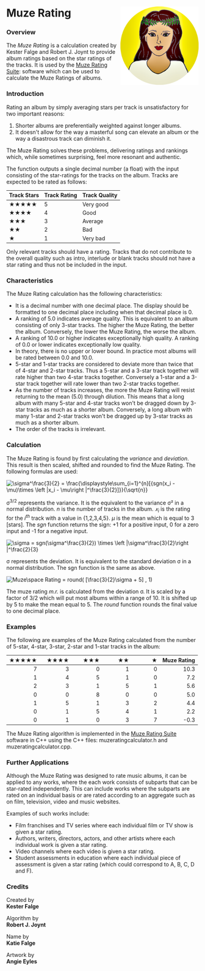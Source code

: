 # Muze Rating<img src="./Muze-Rating.png"  style="float: right; margin-left: 10px; zoom: 20%" />
### Overview
The *Muze Rating* is a calculation created by Kester Falge and Robert J. Joynt to provide album ratings based on the star ratings of the tracks. It is used by the <a href="https://github.com/Jalopy-Tech/Muze-Rating-Suite/blob/master/README.md">Muze Rating Suite</a>: software which can be used to calculate the Muze Ratings of albums.

### Introduction

Rating an album by simply averaging stars per track is unsatisfactory for two important reasons: 

1. Shorter albums are preferentially weighted against longer albums.
2. It doesn't allow for the way a masterful song can elevate an album or the way a disastrous track can diminish it. 

The Muze Rating solves these problems, delivering ratings and rankings which, while sometimes surprising, feel more resonant and authentic.

The function outputs a single decimal number (a float) with the input consisting of the star-ratings for the tracks on the album. Tracks are expected to be rated as follows:

| Track Stars | Track Rating | Track Quality |
| ----------- | ------------ | ------------- |
| ★★★★★       | 5            | Very good     |
| ★★★★        | 4            | Good          |
| ★★★         | 3            | Average       |
| ★★          | 2            | Bad           |
| ★           | 1            | Very bad      |

Only relevant tracks should have a rating. Tracks that do not contribute to the overall quality such as intro, interlude or blank tracks should not have a star rating and thus not be included in the input.

### Characteristics

The Muze Rating calculation has the following characteristics:

- It is a decimal number with one decimal place. The display should be formatted to one decimal place including when that decimal place is 0.
- A ranking of 5.0 indicates average quality. This is equivalent to an album consisting of only 3-star tracks.  The higher the Muze Rating, the better the album. Conversely, the lower the Muze Rating, the worse the album.
- A ranking of 10.0 or higher indicates exceptionally high quality. A ranking of 0.0 or lower indicates exceptionally low quality.
- In theory, there is no upper or lower bound. In practice most albums will be rated between 0.0 and 10.0.
- 5-star and 1-star tracks are considered to deviate more than twice that of 4-star and 2-star tracks. Thus a 5-star and a 3-star track together will rate higher than two 4-star tracks together. Conversely a 1-star and a 3-star track together will rate lower than two 2-star tracks together.
- As the number of tracks increases, the more the Muze Rating will resist returning to the mean (5.0) through dilution. This means that a long album with many 5-star and 4-star tracks won't be dragged down by 3-star tracks as much as a shorter album. Conversely, a long album with many 1-star and 2-star tracks won't be dragged up by 3-star tracks  as much as a shorter album.
- The order of the tracks is irrelevant.

### Calculation

The Muze Rating is found by first calculating the *variance* and *deviation*. This result is then scaled, shifted and rounded to find the Muze Rating. The following formulas are used:

<img src="https://latex.codecogs.com/gif.latex?\sigma^\frac{3}{2}&space;=&space;\frac{\displaystyle\sum_{i=1}^{n}[{sgn(x_i&space;-&space;\mu)\times&space;\left&space;|x_i&space;-&space;\mu\right&space;|^\frac{3}{2}]}}{\sqrt{n}}" title="\sigma^\frac{3}{2} = \frac{\displaystyle\sum_{i=1}^{n}[{sgn(x_i - \mu)\times \left |x_i - \mu\right |^\frac{3}{2}]}}{\sqrt{n}}" />

σ<sup>3/2</sup> represents the variance. It is the equivalent to the variance σ² in a normal distribution. *n* is the number of tracks in the album. *𝑥<sub>i</sub>* is the rating for the *i<sup>th</sup>* track with a value in {1,2,3,4,5}. *μ* is the mean which is equal to 3 [stars]. The *sgn* function returns the sign: +1 for a positive input, 0 for a zero input and -1 for a negative input.

<img src="https://latex.codecogs.com/gif.latex?\sigma&space;=&space;sgn(\sigma^\frac{3}{2})&space;\times&space;\left&space;|\sigma^\frac{3}{2}\right&space;|^\frac{2}{3}" title="\sigma = sgn(\sigma^\frac{3}{2}) \times \left |\sigma^\frac{3}{2}\right |^\frac{2}{3}" />

σ represents the deviation. It is equivalent to the standard deviation σ in a normal distribution. The sgn function is the same as above.

<img src="https://latex.codecogs.com/gif.latex?m.r.=&space;round(&space;[\frac{3}{2}\sigma&space;&plus;&space;5]&space;,&space;1)" title="Muze\space Rating = round( [\frac{3}{2}\sigma + 5] , 1)" />

The muze rating *m.r.* is calculated from the deviation σ. It is scaled by a factor of 3/2 which will put most albums within a range of 10. It is shifted up by 5 to make the mean equal to 5. The *round* function rounds the final value to one decimal place. 

### Examples

The following are examples of the Muze Rating calculated from the number of 5-star, 4-star, 3-star, 2-star and 1-star tracks in the album:

| ★★★★★ | &nbsp;&nbsp;&nbsp;★★★★ | &nbsp;&nbsp;&nbsp;&nbsp;&nbsp;&nbsp;★★★ | &nbsp;&nbsp;&nbsp;&nbsp;&nbsp;&nbsp;&nbsp;&nbsp;&nbsp;★★ | &nbsp;&nbsp;&nbsp;&nbsp;&nbsp;&nbsp;&nbsp;&nbsp;&nbsp;&nbsp;&nbsp;&nbsp;★ | Muze Rating |
| ----: | ---------------------: | --------------------------------------: | -------------------------------------------------------: | -----------------------------------------------------------: | ----------: |
|     7 |                      3 |                                       0 |                                                        1 |                                                            0 |        10.3 |
|     1 |                      4 |                                       5 |                                                        1 |                                                            0 |         7.2 |
|     2 |                      3 |                                       1 |                                                        5 |                                                            1 |         5.6 |
|     0 |                      0 |                                       8 |                                                        0 |                                                            0 |         5.0 |
|     1 |                      5 |                                       1 |                                                        3 |                                                            2 |         4.4 |
|     0 |                      1 |                                       5 |                                                        4 |                                                            1 |         2.2 |
|     0 |                      1 |                                       0 |                                                        3 |                                                            7 |        -0.3 |

The Muze Rating algorithm is implemented in the <a href="https://github.com/Jalopy-Tech/Muze-Rating-Suite/blob/master/README.md">Muze Rating Suite</a> software in C++ using the  C++ files: muzeratingcalculator.h and muzeratingcalculator.cpp.

### Further Applications

Although the Muze Rating was designed to rate music albums, it can be applied to any works, where the each work consists of subparts that can be star-rated independently. This can include works where the subparts are rated on an individual basis or are rated according to an aggregate such as on film, television, video and music websites.

Examples of such works include:

- Film franchises and TV series where each individual film or TV show is given a star rating.
- Authors, writers, directors, actors, and other artists where each individual work is given a star rating.
- Video channels where each video is given a star rating.
- Student assessments in education where each individual piece of assessment is given a star rating (which could correspond to A, B, C, D and F).

### Credits

Created by <br>**Kester Falge**

Algorithm by <br>**Robert J. Joynt**

Name by <br>**Katie Falge**

Artwork by <br>**Angie Eyles**
